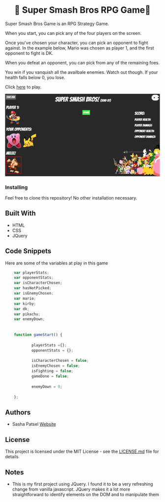 <h1 align="center">👾 Super Smash Bros RPG Game👾</h1>

Super Smash Bros Game is an RPG Strategy Game.

When you start, you can pick any of the four players on the screen. 

Once you've chosen your character, you can pick an opponent to fight against. In the example below, Mario was chosen as player 1, and the first opponent to fight is DK. 

When you defeat an opponent, you can pick from any of the remaining foes. 

You win if you vanquish all the availbale enemies. Watch out though. If your health falls below 0, you lose. 

Click [here](https://sashapatsel.github.io/super-smash-rpg/) to play.

<img src="assets/images/demo.png">



### Installing

Feel free to clone this repository! No other installation necessary.


## Built With

* HTML 
* CSS
* JQuery


## Code Snippets
Here are some of the variables at play in this game
```javascript
	var playerStats;
	var opponentStats;
	var isCharacterChosen;
	var hasNotPicked;
	var isEnemyChosen;
	var mario;
	var kirby;
	var dk;
	var pikachu;
	var enemyDown;


	function gameStart() {

			playerStats ={};
			opponentStats = {};

			isCharacterChosen = false;
			isEnemyChosen = false;
			isFighting = false;
			gameDone = false;

			enemyDown = 0;
	
	};

```

## Authors

* Sasha Patsel [Website](https://sashapatsel.github.io/portfolio-sp/)


## License

This project is licensed under the MIT License - see the [LICENSE.md](LICENSE.md) file for details

## Notes
- This is my first project using JQuery. I found it to be a very refreshing change from vanilla javascript. JQuery makes it a lot more straightforward to identify elements on the DOM and to manipulate them
